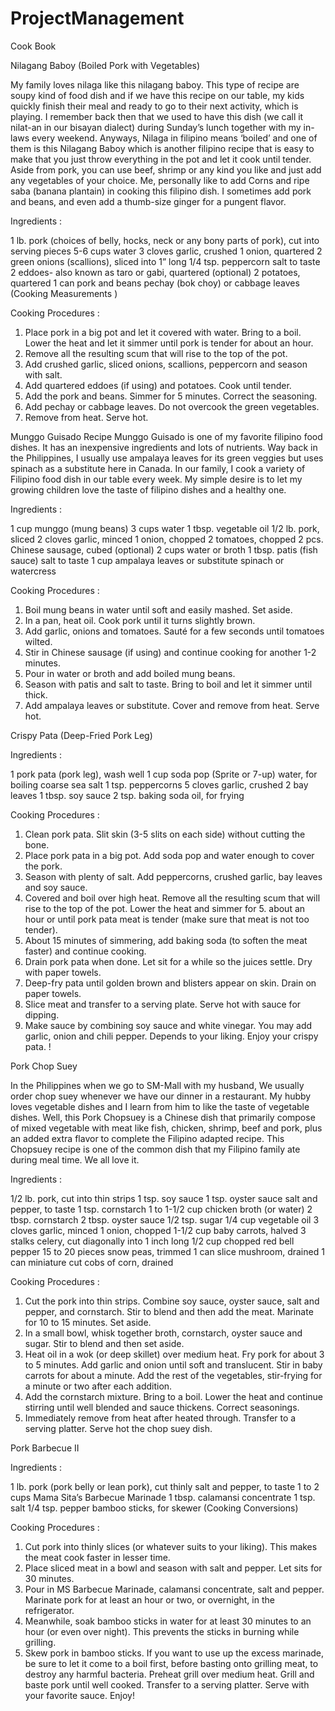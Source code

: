 # ProjectManagement
Cook Book

Nilagang Baboy (Boiled Pork with Vegetables)

My family loves nilaga like this nilagang baboy. This type of recipe are soupy kind of food dish and if we have this recipe on our table, my kids quickly finish their meal and ready to go to their next activity, which is playing. I remember back then that we used to have this dish (we call it nilat-an in our bisayan dialect) during Sunday’s lunch together with my in-laws every weekend.
Anyways, Nilaga in filipino means ‘boiled’ and one of them is this Nilagang Baboy which is another filipino recipe that is easy to make that you just throw everything in the pot and let it cook until tender. Aside from pork, you can use beef, shrimp or any kind you like and just add any vegetables of your choice.
Me, personally like to add Corns and ripe saba (banana plantain) in cooking this filipino dish. I sometimes add pork and beans, and even add a thumb-size ginger for a pungent flavor.

Ingredients :

1 lb. pork (choices of belly, hocks, neck or any bony parts of pork), cut into serving pieces
5-6 cups water
3 cloves garlic, crushed
1 onion, quartered
2 green onions (scallions), sliced into 1” long
1/4 tsp. peppercorn
salt to taste
2 eddoes- also known as taro or gabi, quartered (optional)
2 potatoes, quartered
1 can pork and beans
pechay (bok choy) or cabbage leaves
(Cooking Measurements )

Cooking Procedures :
1. Place pork in a big pot and let it covered with water. Bring to a boil. Lower the heat and let it simmer until pork is tender for about an hour.
2. Remove all the resulting scum that will rise to the top of the pot.
3. Add crushed garlic, sliced onions, scallions, peppercorn and season with salt.
4. Add quartered eddoes (if using) and potatoes. Cook until tender.
5. Add the pork and beans. Simmer for 5 minutes. Correct the seasoning.
6. Add pechay or cabbage leaves. Do not overcook the green vegetables.
7. Remove from heat. Serve hot.


Munggo Guisado Recipe
Munggo Guisado is one of my favorite filipino food dishes. It has an inexpensive ingredients and lots of nutrients. Way back in the Philippines, I usually use ampalaya leaves for its green veggies but uses spinach as a substitute here in Canada.
In our family, I cook a variety of Filipino food dish in our table every week. My simple desire is to let my growing children love the taste of filipino dishes and a healthy one.
 
Ingredients :

1 cup munggo (mung beans)
3 cups water
1 tbsp. vegetable oil
1/2 lb. pork, sliced
2 cloves garlic, minced
1 onion, chopped
2 tomatoes, chopped
2 pcs. Chinese sausage, cubed (optional)
2 cups water or broth
1 tbsp. patis (fish sauce)
salt to taste
1 cup ampalaya leaves or substitute spinach or watercress

Cooking Procedures :
1. Boil mung beans in water until soft and easily mashed. Set aside.
2. In a pan, heat oil. Cook pork until it turns slightly brown.
3. Add garlic, onions and tomatoes. Sauté for a few seconds until tomatoes wilted.
4. Stir in Chinese sausage (if using) and continue cooking for another 1-2 minutes.
5. Pour in water or broth and add boiled mung beans.
6. Season with patis and salt to taste. Bring to boil and let it simmer until thick.
7. Add ampalaya leaves or substitute. Cover and remove from heat. Serve hot.


Crispy Pata (Deep-Fried Pork Leg)

Ingredients :

1 pork pata (pork leg), wash well
1 cup soda pop (Sprite or 7-up)
water, for boiling
coarse sea salt
1 tsp. peppercorns
5 cloves garlic, crushed
2 bay leaves
1 tbsp. soy sauce
2 tsp. baking soda
oil, for frying

Cooking Procedures :
1. Clean pork pata. Slit skin (3-5 slits on each side) without cutting the bone.
2. Place pork pata in a big pot. Add soda pop and water enough to cover the pork.
3. Season with plenty of salt. Add peppercorns, crushed garlic, bay leaves and soy sauce.
4. Covered and boil over high heat. Remove all the resulting scum that will rise to the top of the pot. Lower the heat and simmer for 5. about an hour or until pork pata meat is tender (make sure that meat is not too tender).
6. About 15 minutes of simmering, add baking soda (to soften the meat faster) and continue cooking.
7. Drain pork pata when done. Let sit for a while so the juices settle. Dry with paper towels.
8. Deep-fry pata until golden brown and blisters appear on skin. Drain on paper towels.
9. Slice meat and transfer to a serving plate. Serve hot with sauce for dipping.
10. Make sauce by combining soy sauce and white vinegar. You may add garlic, onion and chili pepper. Depends to your liking. Enjoy your crispy pata. !


Pork Chop Suey

In the Philippines when we go to SM-Mall with my husband, We usually order chop suey whenever we have our dinner in a restaurant. My hubby loves vegetable dishes and I learn from him to like the taste of vegetable dishes. Well, this Pork Chopsuey is a Chinese dish that primarily compose of mixed vegetable with meat like fish, chicken, shrimp, beef and pork, plus an added extra flavor to complete the Filipino adapted recipe.
This Chopsuey recipe is one of the common dish that my Filipino family ate during meal time. We all love it.

Ingredients :
 
1/2 lb. pork, cut into thin strips
1 tsp. soy sauce
1 tsp. oyster sauce
salt and pepper, to taste
1 tsp. cornstarch
1 to 1-1/2 cup chicken broth (or water)
2 tbsp. cornstarch
2 tbsp. oyster sauce
1/2 tsp. sugar
1/4 cup vegetable oil
3 cloves garlic, minced
1 onion, chopped
1-1/2 cup baby carrots, halved
3 stalks celery, cut diagonally into 1 inch long
1/2 cup chopped red bell pepper
15 to 20 pieces snow peas, trimmed
1 can slice mushroom, drained
1 can miniature cut cobs of corn, drained

Cooking Procedures :
1. Cut the pork into thin strips. Combine soy sauce, oyster sauce, salt and pepper, and cornstarch. Stir to blend and then add the meat. Marinate for 10 to 15 minutes. Set aside.
2. In a small bowl, whisk together broth, cornstarch, oyster sauce and sugar. Stir to blend and then set aside.
3. Heat oil in a wok (or deep skillet) over medium heat. Fry pork for about 3 to 5 minutes. Add garlic and onion until soft and translucent. Stir in baby carrots for about a minute. Add the rest of the vegetables, stir-frying for a minute or two after each addition.
4. Add the cornstarch mixture. Bring to a boil. Lower the heat and continue stirring until well blended and sauce thickens. Correct seasonings.
5. Immediately remove from heat after heated through. Transfer to a serving platter. Serve hot the chop suey dish.


Pork Barbecue II

Ingredients :
 
1 lb. pork (pork belly or lean pork), cut thinly
salt and pepper, to taste
1 to 2 cups Mama Sita’s Barbecue Marinade
1 tbsp. calamansi concentrate
1 tsp. salt
1/4 tsp. pepper
bamboo sticks, for skewer
(Cooking Conversions)

Cooking Procedures :
1. Cut pork into thinly slices (or whatever suits to your liking). This makes the meat cook faster in lesser time.
2. Place sliced meat in a bowl and season with salt and pepper. Let sits for 30 minutes.
3. Pour in MS Barbecue Marinade, calamansi concentrate, salt and pepper. Marinate pork for at least an hour or two, or overnight, in the refrigerator.
4. Meanwhile, soak bamboo sticks in water for at least 30 minutes to an hour (or even over night). This prevents the sticks in burning while grilling.
5. Skew pork in bamboo sticks. If you want to use up the excess marinade, be sure to let it come to a boil first, before basting onto grilling meat, to destroy any harmful bacteria.
Preheat grill over medium heat.
Grill and baste pork until well cooked.
Transfer to a serving platter. Serve with your favorite sauce. Enjoy!
